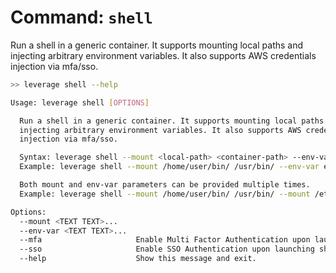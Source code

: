 # Command: `shell`

Run a shell in a generic container.
It supports mounting local paths and injecting arbitrary environment variables.
It also supports AWS credentials injection via mfa/sso.

```bash
>> leverage shell --help

Usage: leverage shell [OPTIONS]

  Run a shell in a generic container. It supports mounting local paths and
  injecting arbitrary environment variables. It also supports AWS credentials
  injection via mfa/sso.

  Syntax: leverage shell --mount <local-path> <container-path> --env-var <name> <value>
  Example: leverage shell --mount /home/user/bin/ /usr/bin/ --env-var env dev

  Both mount and env-var parameters can be provided multiple times.
  Example: leverage shell --mount /home/user/bin/ /usr/bin/ --mount /etc/config.ini /etc/config.ini --env-var init 5 --env-var env dev

Options:
  --mount <TEXT TEXT>...
  --env-var <TEXT TEXT>...
  --mfa                     Enable Multi Factor Authentication upon launching shell.
  --sso                     Enable SSO Authentication upon launching shell.
  --help                    Show this message and exit.
```
